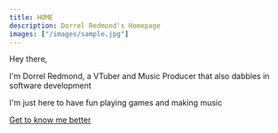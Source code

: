 ```yaml
---
title: HOME
description: Dorrel Redmond's Homepage
images: ["/images/sample.jpg"]
---
```


Hey there,

I'm Dorrel Redmond, a VTuber and Music Producer that also dabbles in software development

I'm just here to have fun playing games and making music

[Get to know me better](/about "Get to know me better")